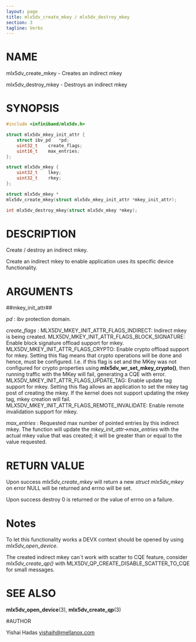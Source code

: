 ```yaml
---
layout: page
title: mlx5dv_create_mkey / mlx5dv_destroy_mkey
section: 3
tagline: Verbs
---
```


# NAME

mlx5dv_create_mkey -  Creates an indirect mkey

mlx5dv_destroy_mkey -  Destroys an indirect mkey

# SYNOPSIS

```c
#include <infiniband/mlx5dv.h>

struct mlx5dv_mkey_init_attr {
	struct ibv_pd	*pd;
	uint32_t	create_flags;
	uint16_t	max_entries;
};

struct mlx5dv_mkey {
	uint32_t	lkey;
	uint32_t	rkey;
};

struct mlx5dv_mkey *
mlx5dv_create_mkey(struct mlx5dv_mkey_init_attr *mkey_init_attr);

int mlx5dv_destroy_mkey(struct mlx5dv_mkey *mkey);

```

# DESCRIPTION

Create / destroy an indirect mkey.

Create an indirect mkey to enable application uses its specific device functionality.

# ARGUMENTS

##mkey_init_attr##

*pd*
:	ibv protection domain.

*create_flags*
:	MLX5DV_MKEY_INIT_ATTR_FLAGS_INDIRECT:
		Indirect mkey is being created.
	MLX5DV_MKEY_INIT_ATTR_FLAGS_BLOCK_SIGNATURE:
		Enable block signature offload support for mkey.
	MLX5DV_MKEY_INIT_ATTR_FLAGS_CRYPTO:
		Enable crypto offload support for mkey.
		Setting this flag means that crypto operations will be done and
		hence, must be configured. I.e. if this flag is set and the MKey
		was not configured for crypto properties using
		**mlx5dv_wr_set_mkey_crypto()**, then running traffic with the
		MKey will fail, generating a CQE with error.
	MLX5DV_MKEY_INIT_ATTR_FLAGS_UPDATE_TAG:
		Enable update tag support for mkey.
		Setting this flag allows an application to set the mkey tag post of creating the mkey.
		If the kernel does not support updating the mkey tag, mkey creation will fail.
	MLX5DV_MKEY_INIT_ATTR_FLAGS_REMOTE_INVALIDATE:
		Enable remote invalidation support for mkey.

*max_entries*
:	Requested max number of pointed entries by this indirect mkey.
	The function will update the *mkey_init_attr->max_entries* with the actual mkey value that was created; it will be greater than or equal to the value requested.

# RETURN VALUE

Upon success *mlx5dv_create_mkey* will return a new *struct
mlx5dv_mkey* on error NULL will be returned and errno will be set.

Upon success destroy 0 is returned or the value of errno on a failure.

# Notes

To let this functionality works a DEVX context should be opened by using *mlx5dv_open_device*.

The created indirect mkey can`t work with scatter to CQE feature, consider *mlx5dv_create_qp()* with MLX5DV_QP_CREATE_DISABLE_SCATTER_TO_CQE for small messages.

# SEE ALSO

**mlx5dv_open_device**(3), **mlx5dv_create_qp**(3)

#AUTHOR

Yishai Hadas  <yishaih@mellanox.com>
